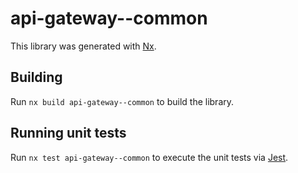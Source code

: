 # api-gateway--common

This library was generated with [Nx](https://nx.dev).

## Building

Run `nx build api-gateway--common` to build the library.

## Running unit tests

Run `nx test api-gateway--common` to execute the unit tests via [Jest](https://jestjs.io).
